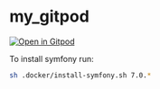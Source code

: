 # my_gitpod

[![Open in Gitpod](https://gitpod.io/button/open-in-gitpod.svg)](https://gitpod.io/#https://github.com/cosminsandu/my_gitpod)

To install symfony run:
```bash
sh .docker/install-symfony.sh 7.0.*
```
